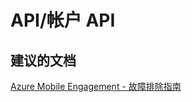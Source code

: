 <properties
    pageTitle="API/帐户 API"
    description="API/帐户 API"
    service="microsoft.mobileengagement"
    resource="appcollections"
    authors="aashu"
    displayOrder=""
    selfHelpType="generic"
    supportTopicIds="32378671"
    resourceTags=""
    productPesIds="15658"
    cloudEnvironments="public"
/>


# API/帐户 API


## **建议的文档**
[Azure Mobile Engagement - 故障排除指南](https://azure.microsoft.com/documentation/articles/mobile-engagement-troubleshooting-guide/)



<!--HONumber=Jul16_HO4-->


